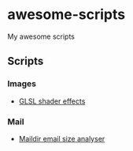 # awesome-scripts

My awesome scripts

## Scripts

### Images

- [GLSL shader effects](./images/glsl-shader-effects/README.md)

### Mail

- [Maildir email size analyser](./maildir_email_size_analyzer)
